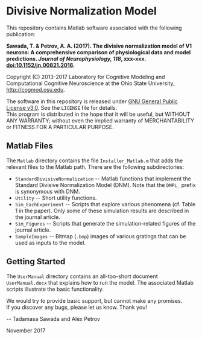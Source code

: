 # Divisive Normalization Model

This repository contains Matlab software associated with the following publication:

**Sawada, T. & Petrov, A. A. (2017). The divisive normalization model of V1 neurons: A comprehensive comparison of physiological data and model predictions. _Journal of Neurophysiology, 118_, xxx-xxx. [doi:10.1152/jn.00821.2016](https://doi.org/10.1152/jn.00821.2016).**

Copyright (C) 2013-2017 Laboratory for Cognitive Modeling and Computational Cognitive Neuroscience at the Ohio State University, <http://cogmod.osu.edu>.


The software in this repository is released under [GNU General Public License v3.0](https://www.gnu.org/licenses/gpl-3.0.en.html). See the `LICENSE` file for details.  
This program is distributed in the hope that it will be useful, but WITHOUT ANY WARRANTY; without even the implied warranty of MERCHANTABILITY or FITNESS FOR A PARTICULAR PURPOSE.


## Matlab Files

The `Matlab` directory contains the file `Installer_Matlab.m` that adds the relevant files to the Matlab path.  There are the following subdirectories:

* `StandardDivisiveNormalization` -- Matlab functions that implement the Standard Divisive Normalization Model (DNM).  Note that the `DMPL_` prefix is synonymous with DNM.
* `Utility` -- Short utility functions.
* `Sim_EachExperiment` -- Scripts that explore various phenomena (cf. Table 1 in the paper). Only some of these simulation results are described in the journal article.
* `Sim_Figures` -- Scripts that generate the simulation-related figures of the journal article.
* `SampleImages` -- Bitmap (`.bmp`) images of various gratings that can be used as inputs to the model.


## Getting Started

The `UserManual` directory contains an all-too-short document `UserManual.docx` that explains how to run the model.  The associated Matlab scripts illustrate the basic functionality.

We would try to provide basic support, but cannot make any promises.  
If you discover any bugs, please let us know. Thank you!

-- Tadamasa Sawada and Alex Petrov

November 2017
